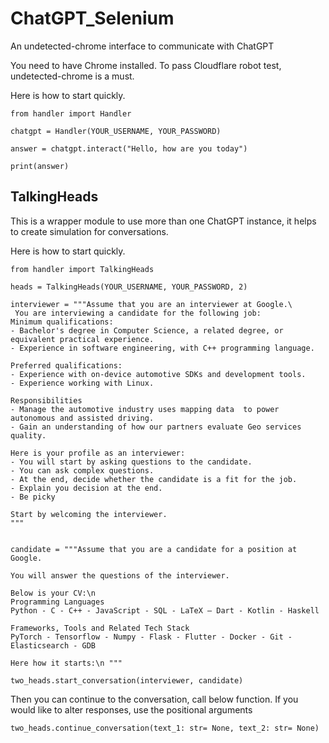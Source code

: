 # ChatGPT_Selenium
An undetected-chrome interface to communicate with ChatGPT

You need to have Chrome installed.
To pass Cloudflare robot test, undetected-chrome is a must.

Here is how to start quickly.

```
from handler import Handler

chatgpt = Handler(YOUR_USERNAME, YOUR_PASSWORD)

answer = chatgpt.interact("Hello, how are you today")

print(answer)
```

## TalkingHeads

This is a wrapper module to use more than one ChatGPT instance, it helps to create simulation for conversations.

Here is how to start quickly.

```
from handler import TalkingHeads

heads = TalkingHeads(YOUR_USERNAME, YOUR_PASSWORD, 2)

interviewer = """Assume that you are an interviewer at Google.\
 You are interviewing a candidate for the following job:
Minimum qualifications:
- Bachelor's degree in Computer Science, a related degree, or equivalent practical experience.
- Experience in software engineering, with C++ programming language.

Preferred qualifications:
- Experience with on-device automotive SDKs and development tools.
- Experience working with Linux.

Responsibilities
- Manage the automotive industry uses mapping data  to power autonomous and assisted driving.
- Gain an understanding of how our partners evaluate Geo services quality.

Here is your profile as an interviewer:
- You will start by asking questions to the candidate.
- You can ask complex questions.
- At the end, decide whether the candidate is a fit for the job.
- Explain you decision at the end.
- Be picky

Start by welcoming the interviewer.
"""


candidate = """Assume that you are a candidate for a position at Google.

You will answer the questions of the interviewer. 

Below is your CV:\n
Programming Languages
Python - C - C++ - JavaScript - SQL - LaTeX – Dart - Kotlin - Haskell

Frameworks, Tools and Related Tech Stack
PyTorch - Tensorflow - Numpy - Flask - Flutter - Docker - Git - Elasticsearch - GDB

Here how it starts:\n """

two_heads.start_conversation(interviewer, candidate)
```
Then you can continue to the conversation, call below function.
If you would like to alter responses, use the positional arguments

```
two_heads.continue_conversation(text_1: str= None, text_2: str= None)
```